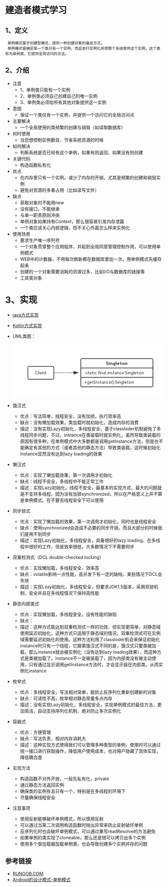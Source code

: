 # 建造者模式学习


## 1、定义
     单例模式属于创建型模式，提供一种创建对象的最佳方式。
     单例模式是确定某一个类只有一个实例，而且自行实例化并想整个系统提供这个实例，这个类称为单例类，它提供全局访问的方法。
## 2、介绍
* 注意
    * 1、单例类只能有一个实例
    * 2、单例类必须自己创建自己的唯一实例
    * 3、单例类必须给所有其他对象提供这一实例
* 意图
    * 保证一个类仅有一个实例，并提供一个访问它的全局访问点
* 主要解决
    * 一个全局使用的类频繁的创建与销毁（如读取数据库）
* 何时使用
    * 当您想控制实例数目，节省系统资源的时候
* 如何解决
    * 判断系统是否已经有这个单例，如果有则返回，如果没有则创建
* 关键代码
    * 构造函数私有化
* 优点
    * 在内存里只有一个实例，减少了内存的开销，尤其是频繁的创建和销毁实例
    * 避免对资源的多重占用（比如读写文件）
* 缺点
    * 获取对象时不能用new
    * 没有接口，不能继承
    * 与单一职责原则冲突
    * 单例对象如果持有Context，那么很容易引发内存泄露
    * 一个类应该关心内部逻辑，而不关心外面怎么样来实例化
* 使用场景
    * 要求生产唯一序列号
    * 一个对象贯穿整个应用程序，并起到全局同意管理控制作用，可以使用单例模式
    * WEB中的计数器，不用每次刷新都在数据库里加一次，用单例模式先缓存起来
    * 创建的一个对象需要消耗的资源过多，比如I/O与数据库的链接等
    * 工具类对象
# 3、实现
* [java方式实现](https://github.com/nmgchfzhzhg/DesignPatternsDemo/tree/master/app/src/main/java/com/designpatterns/demo/singleton/java 'java')
* [Kotlin方式实现](https://github.com/nmgchfzhzhg/DesignPatternsDemo/tree/master/app/src/main/java/com/designpatterns/demo/singleton/kotlin 'Kotlin')
* UML类图：

  ![单例模式](https://github.com/nmgchfzhzhg/DesignPatternsDemo/raw/master/app/src/main/java/com/designpatterns/demo/singleton/imgs/单例模式.png)
* 饿汉式
    * 优点：写法简单，线程安全，没有加锁，执行效率高
    * 缺点：没有懒加载效果，类加载时就初始化，造成内存的浪费
    * 描述：没有实现Lazy初始化，多线程安全，基于classloder机制避免了多线程同步问题，不过，instance在类装载时就实例化，虽然导致类装载的原因有很多种，在单例模式中大多数都是调用getInstance方法，但是也不能确定有其他的方式（或者其他的静态方法）导致类装载，这时候初始化instance显然没有达到lazy loading的效果
* 懒汉式
    * 优点：实现了懒加载效果，第一次调用才初始化
    * 缺点：线程不安全，多线程中不能正常工作
    * 描述：实现Lazy初始化，线程不安全，最基本的实现方式，最大的问题就是不支持多线程，因为没有加锁synchronized，所以在严格意义上并不算是单例模式。在不要去线程安全下可以使用
* 同步锁式
    * 优点：实现了懒加载的效果，第一次调用才初始化，同时也是线程安全
    * 缺点：使用synchronized会造成不必要的同步开销，而且大部分的时候我们是用不到同步
    * 描述：实现Lazy初始化，多线程安全，具备很好的lazy loading，在多线程中很好的工作，但是效率很低，大多数情况下不需要同步
* 双重检测式（DCL double-checked locking）
    * 优点：实现懒加载，多线程安全，效率高
    * 缺点：volatile影响一点性能，高并发下有一定的缺陷，某些情况下DCL会失效
    * 描述：实现Lzay初始化，多线程安全，但要求JDK1.5版本，采用双锁机制，安全并且在多线程情况下保持高性能
* 静态内部类式
    * 优点：实现懒加载，多线程安全，没有性能的缺陷
    * 缺点：
    * 描述：这种方式能达到双重检测式一样的功效，但实现更简单，对静态域使用延迟初始化，这种方式只适用于静态域的情况，双重检测式可在实例域需要延迟初始化的使用。这种方法利用了classloder机会来保证初始化instance时只有一个线程，它跟第饿汉式不同的是，饿汉式只要类被加载，那么instance就会被实例化（没有达到lazy loading效果），而这种方式是类被加载了，instance不一定被装载了，因为内部类没有被主动使用，只有通过显示调用getInstance方法时，才会显示装在内部类，从而实例化instance
* 枚举式
    * 优点：多线程安全，写法相对简单，能防止反序列化重新创建新的对象
    * 缺点：可读性不高，枚举相对静态常量多点内存
    * 描述：没有实现Lazy初始化，多线程安全，实现单例模式的最佳方法，更加简洁，自动支持序列化机制，绝对防止多次实例化
* 容器式
    * 优点：方便管理
    * 缺点：写法负责，相对内存消耗大
    * 描述：这种实现方式使得我们可以管理多种类型的单例，使用时可以通过统一接口进行获取操作，降低用户使用成本，也对用户隐藏了具体实现，降低耦合度
* 实现方法
    * 构造函数不对外开放，一般先私有化，private
    * 通过静态方法返回实例
    * 确保类的实例有且只有一个，特别是在多线程的环境下
    * 尽量确保线程安全   
* 注意事项
    * 使用反射能够破坏单例模式，所以慎用反射
    * 可以通过当第二次调用构造函数时抛出异常来防止反射破坏单例
    * 反序列化时也会破坏单例模式，可以通过重写readResolve的方法避免
    * 如果单例的类实现了cloneable，那么还是很可以拷贝出多个实例
    * 使用多个类加载器加载单例类，也会导致创建多个实例并存的问题
## 参考链接
* [RUNOOB.COM](http://www.runoob.com/design-pattern/singleton-pattern.html "RUNOOB.COM")
* [Android的设计模式-单例模式](https://www.jianshu.com/p/d59c64480ed8 "单例模式")